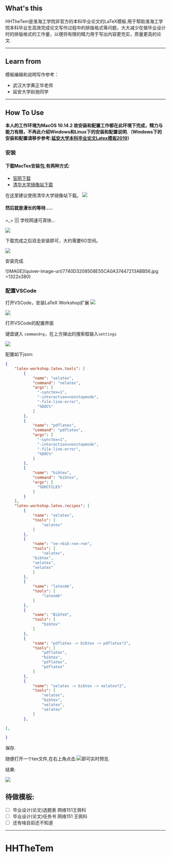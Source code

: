 ## What's this

HHTheTem是淮海工学院非官方的本科毕业论文的LaTeX模板.用于帮助淮海工学院本科毕业生高效完成论文写作过程中的排版格式等问题，大大减少在做毕业设计时的排版格式的工作量，以便将有限的精力用于写出内容更充实，质量更高的论文.

---

## Learn from
模板编辑和说明写作参考：
- 武汉大学黄正华老师
- 延安大学赵驰同学

---

## How To Use

****本人的工作环境为MacOS 10.14.2 故安装和配置工作都在此环境下完成，精力与能力有限，不再此介绍Windows和Linux下的安装和配置说明.（Windows下的安装和配置请移步参考:[延安大学本科毕业论文Latex模板2019](https://github.com/MLZC/YAUthesis)）****

### 安装

#### 下载MacTex安装包,有两种方式:
- [官网下载](http://tug.org/mactex/mactex-download.html)
- [清华大学镜像站下载](https://mirrors.tuna.tsinghua.edu.cn/ctan/systems/mac/mactex/)

在这里建议使用清华大学镜像站下载。
![](http://ww1.sinaimg.cn/large/006Uvlfagy1g0id1kv68tj31s210mk1m.jpg)

#### 然后就是漫长的等待.....

=_= ||| 学校网速可真快...

![](http://ww1.sinaimg.cn/large/006Uvlfagy1g0id33cus0j312m0auq42.jpg)


下载完成之后双击安装即可，大约需要6G空间。

![](http://ww1.sinaimg.cn/large/006Uvlfagy1g0if3aua6xj30yg0oc43p.jpg)

安装完成.

![IMAGE](quiver-image-url/7740D3208508E55CA0A37447213ABB56.jpg =1322x380)

### 配置VSCode 


打开VSCode，安装LaTeX Workshop扩展
![](http://ww1.sinaimg.cn/large/006Uvlfagy1g0ifyoitfgj30co0f875o.jpg)

![](http://ww1.sinaimg.cn/large/006Uvlfagy1g0ig0jubp7j311e07et9w.jpg)

打开VSCode的配置界面

键盘键入 `command+p`，在上方弹出的搜索框输入`settings`

![](http://ww1.sinaimg.cn/large/006Uvlfagy1g0igvra501j30sc03sjrn.jpg)

配置如下json:
```json
{
    "latex-workshop.latex.tools": [
	    {
	        "name": "xelatex",
	        "command": "xelatex",
	        "args": [
	          "-synctex=1",
	          "-interaction=nonstopmode",
	          "-file-line-error",
	          "%DOC%"
        	]
        },
		{
	        "name": "pdflatex",
	        "command": "pdflatex",
	        "args": [
	          "-synctex=1",
	          "-interaction=nonstopmode",
	          "-file-line-error",
	          "%DOC%"
	        ]
	    },
	    {
	        "name": "bibtex",
	        "command": "bibtex",
	        "args": [
	          "%DOCFILE%"
	    	]
	    }
	],
	"latex-workshop.latex.recipes": [
		{
			"name": "xelatex",
			"tools": [
				"xelatex"
			]
		},
		{
			"name": "xe->bib->xe->xe",
			"tools": [
				"xelatex",
            "bibtex",
            "xelatex",
            "xelatex"
			]
		},
		{
			"name": "latexmk",
			"tools": [
				"latexmk"
			]
		},
		{
			"name": "BibTeX",
			"tools": [
				"bibtex"
			]
		},
		{
			"name": "pdflatex -> bibtex -> pdflatex*2",
			"tools": [
				"pdflatex",
				"bibtex",
				"pdflatex",
				"pdflatex"
			]
		},
		{
			"name": "xelatex -> bibtex -> xelatex*2",
			"tools": [
				"xelatex",
				"bibtex",
				"xelatex",
				"xelatex"
			]
		},
		
],

}
```

保存.

随便打开一个tex文件,在右上角点击:![](http://ww1.sinaimg.cn/large/006Uvlfagy1g0igwa1pe0j305q03ua9v.jpg)即可实时预览.

结果:

![](http://ww1.sinaimg.cn/large/006Uvlfagy1g0igy59escj32801e0trh.jpg)


## 待做模板:

- [ ] 毕业设计(论文)选题表 网络151王佩科
- [ ] 毕业设计(论文)任务书 网络151 王佩科
- [ ] 还有啥目前还不知道

---



# HHTheTem
